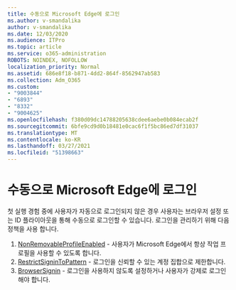 ```yaml
---
title: 수동으로 Microsoft Edge에 로그인
ms.author: v-smandalika
author: v-smandalika
ms.date: 12/03/2020
ms.audience: ITPro
ms.topic: article
ms.service: o365-administration
ROBOTS: NOINDEX, NOFOLLOW
localization_priority: Normal
ms.assetid: 686e8f18-b871-4dd2-864f-8562947ab583
ms.collection: Adm_O365
ms.custom:
- "9003844"
- "6893"
- "8332"
- "9004625"
ms.openlocfilehash: f380d09dc14788205638cdee6aebe0b084ecab2f
ms.sourcegitcommit: 6bfe9cd9d0b18481e0cac6f1f5bc86ed7df31037
ms.translationtype: MT
ms.contentlocale: ko-KR
ms.lasthandoff: 03/27/2021
ms.locfileid: "51398663"
---
```

# <a name="sign-in-to-microsoft-edge-manually"></a>수동으로 Microsoft Edge에 로그인

첫 실행 경험 중에 사용자가 자동으로 로그인되지 않은 경우 사용자는 브라우저 설정 또는 ID 플라이아웃을 통해 수동으로 로그인할 수 있습니다. 로그인을 관리하기 위해 다음 정책을 사용 합니다.

1. [NonRemovableProfileEnabled](https://docs.microsoft.com/deployedge/microsoft-edge-policies#nonremovableprofileenabled) - 사용자가 Microsoft Edge에서 항상 작업 프로필을 사용할 수 있도록 합니다.
2. [RestrictSigninToPattern](https://docs.microsoft.com/deployedge/microsoft-edge-policies#restrictsignintopattern) - 로그인을 신뢰할 수 있는 계정 집합으로 제한합니다.
3. [BrowserSignin](https://docs.microsoft.com/deployedge/microsoft-edge-policies#browsersignin) - 로그인을 사용하지 않도록 설정하거나 사용자가 강제로 로그인해야 합니다.


